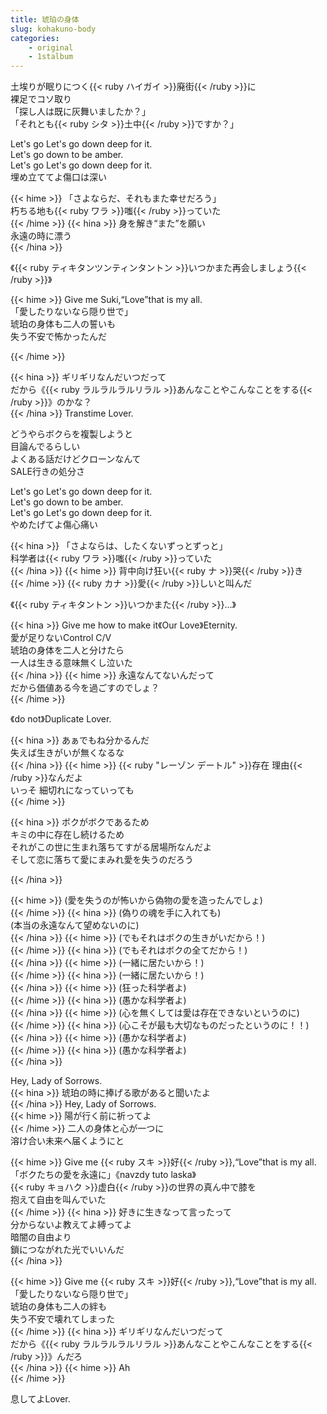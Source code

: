 ```yaml
---
title: 琥珀の身体
slug: kohakuno-body
categories: 
    - original
    - 1stalbum
---
```


土埃りが眠りにつく{{< ruby ハイガイ >}}廃街{{< /ruby >}}に  
裸足でコソ取り  
「探し人は既に灰舞いましたか？」  
「それとも{{< ruby シタ >}}土中{{< /ruby >}}ですか？」  

Let's go Let's go down deep for it.  
Let's go down to be amber.  
Let's go Let's go down deep for it.  
埋め立ててよ傷口は深い  

{{< hime >}}
「さよならだ、それもまた幸せだろう」  
朽ちる地も{{< ruby ワラ >}}嗤{{< /ruby >}}っていた  
{{< /hime >}}
{{< hina >}}
身を解き“また”を願い  
永遠の時に漂う  
{{< /hina >}}

《{{< ruby ティキタンツンティンタントン >}}いつかまた再会しましょう{{< /ruby >}}》  

{{< hime >}}
Give me Suki,“Love”that is my all.  
「愛したりないなら隠り世で」  
琥珀の身体も二人の誓いも  
失う不安で怖かったんだ  

{{< /hime >}}

{{< hina >}}
ギリギリなんだいつだって  
だから《{{< ruby ラルラルラルリラル >}}あんなことやこんなことをする{{< /ruby >}}》のかな？  
{{< /hina >}}
Transtime Lover.  

どうやらボクらを複製しようと  
目論んでるらしい  
よくある話だけどクローンなんて  
SALE行きの処分さ  

Let's go Let's go down deep for it.  
Let's go down to be amber.  
Let's go Let's go down deep for it.  
やめたげてよ傷心痛い  

{{< hina >}}
「さよならは、したくないずっとずっと」  
科学者は{{< ruby ワラ >}}嗤{{< /ruby >}}っていた  
{{< /hina >}}
{{< hime >}}
背中向け狂い{{< ruby ナ >}}哭{{< /ruby >}}き  
{{< /hime >}}
{{< ruby カナ >}}愛{{< /ruby >}}しいと叫んだ  

《{{< ruby ティキタントン >}}いつかまた{{< /ruby >}}…》  

{{< hina >}}
Give me how to make it《Our Love》Eternity.  
愛が足りないControl C/V  
琥珀の身体を二人と分けたら  
一人は生きる意味無くし泣いた  
{{< /hina >}}
{{< hime >}}
永遠なんてないんだって  
だから価値ある今を過ごすのでしょ？  
{{< /hime >}}

《do not》Duplicate Lover.  

{{< hina >}}
あぁでもね分かるんだ  
失えば生きがいが無くなるな  
{{< /hina >}}
{{< hime >}}
{{< ruby "レーゾン デートル" >}}存在 理由{{< /ruby >}}なんだよ  
いっそ 細切れになっていっても  
{{< /hime >}}

{{< hina >}}
ボクがボクであるため  
キミの中に存在し続けるため  
それがこの世に生まれ落ちてすがる居場所なんだよ  
そして恋に落ちて愛にまみれ愛を失うのだろう  

{{< /hina >}}

{{< hime >}}
(愛を失うのが怖いから偽物の愛を造ったんでしょ)  
{{< /hime >}}
{{< hina >}}
(偽りの魂を⼿に⼊れても)  
(本当の永遠なんて望めないのに)  
{{< /hina >}}
{{< hime >}}
(でもそれはボクの⽣きがいだから！)  
{{< /hime >}}
{{< hina >}}
(でもそれはボクの全てだから！)  
{{< /hina >}}
{{< hime >}}
(⼀緒に居たいから！)  
{{< /hime >}}
{{< hina >}}
(⼀緒に居たいから！)  
{{< /hina >}}
{{< hime >}}
(狂った科学者よ)  
{{< /hime >}}
{{< hina >}}
(愚かな科学者よ)  
{{< /hina >}}
{{< hime >}}
(⼼を無くしては愛は存在できないというのに)  
{{< /hime >}}
{{< hina >}}
(⼼こそが最も⼤切なものだったというのに！！)  
{{< /hina >}}
{{< hime >}}
(愚かな科学者よ)  
{{< /hime >}}
{{< hina >}}
(愚かな科学者よ)  
{{< /hina >}}

Hey, Lady of Sorrows.  
{{< hina >}}
琥珀の時に捧げる歌があると聞いたよ  
{{< /hina >}}
Hey, Lady of Sorrows.  
{{< hime >}}
陽が行く前に祈ってよ  
{{< /hime >}}
二人の身体と心が一つに  
溶け合い未来へ届くようにと  

{{< hime >}}
Give me {{< ruby スキ >}}好{{< /ruby >}},“Love”that is my all.  
「ボクたちの愛を永遠に」《navzdy tuto laska》  
{{< ruby キョハク >}}虚白{{< /ruby >}}の世界の真ん中で膝を  
抱えて自由を叫んでいた  
{{< /hime >}}
{{< hina >}}
好きに生きなって言ったって  
分からないよ教えてよ縛ってよ  
暗闇の自由より  
鎖につながれた光でいいんだ  
{{< /hina >}}

{{< hime >}}
Give me {{< ruby スキ >}}好{{< /ruby >}},“Love”that is my all.  
「愛したりないなら隠り世で」  
琥珀の身体も二人の絆も  
失う不安で壊れてしまった  
{{< /hime >}}
{{< hina >}}
ギリギリなんだいつだって  
だから《{{< ruby ラルラルラルリラル >}}あんなことやこんなことをする{{< /ruby >}}》んだろ  
{{< /hina >}}
{{< hime >}}
Ah  
{{< /hime >}}

息してよLover.  